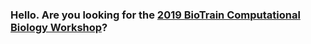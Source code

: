 ### Hello. Are you looking for the [2019 BioTrain Computational Biology Workshop](biotrain-2019/index.html)?
